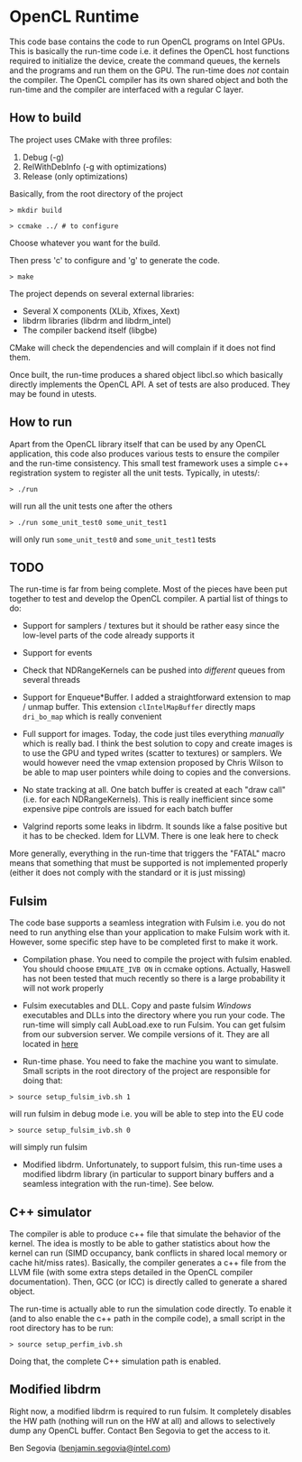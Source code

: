 OpenCL Runtime
==============

This code base contains the code to run OpenCL programs on Intel GPUs. This is
basically the run-time code i.e. it defines the OpenCL host functions required
to initialize the device, create the command queues, the kernels and the
programs and run them on the GPU. The run-time does *not* contain the compiler.
The OpenCL compiler has its own shared object and both the run-time and the
compiler are interfaced with a regular C layer.

How to build
------------

The project uses CMake with three profiles:

1. Debug (-g)
2. RelWithDebInfo (-g with optimizations)
3. Release (only optimizations)

Basically, from the root directory of the project

`> mkdir build`

`> ccmake ../ # to configure`

Choose whatever you want for the build.

Then press 'c' to configure and 'g' to generate the code.

`> make`

The project depends on several external libraries:

- Several X components (XLib, Xfixes, Xext)
- libdrm libraries (libdrm and libdrm\_intel)
- The compiler backend itself (libgbe)

CMake will check the dependencies and will complain if it does not find them.

Once built, the run-time produces a shared object libcl.so which basically
directly implements the OpenCL API. A set of tests are also produced. They may
be found in utests.

How to run
----------

Apart from the OpenCL library itself that can be used by any OpenCL application,
this code also produces various tests to ensure the compiler and the run-time
consistency. This small test framework uses a simple c++ registration system to
register all the unit tests.
Typically, in utests/:

`> ./run`

will run all the unit tests one after the others

`> ./run some_unit_test0 some_unit_test1`

will only run `some_unit_test0` and `some_unit_test1` tests

TODO
----

The run-time is far from being complete. Most of the pieces have been put
together to test and develop the OpenCL compiler. A partial list of things to
do:

- Support for samplers / textures but it should be rather easy since the
  low-level parts of the code already supports it

- Support for events

- Check that NDRangeKernels can be pushed into _different_ queues from several
  threads 

- Support for Enqueue\*Buffer. I added a straightforward extension to map /
  unmap buffer. This extension `clIntelMapBuffer` directly maps `dri_bo_map`
  which is really convenient

- Full support for images. Today, the code just tiles everything *manually*
  which is really bad. I think the best solution to copy and create images is to
  use the GPU and typed writes (scatter to textures) or samplers. We would
  however need the vmap extension proposed by Chris Wilson to be able to map
  user pointers while doing to copies and the conversions.

- No state tracking at all. One batch buffer is created at each "draw call"
  (i.e. for each NDRangeKernels). This is really inefficient since some
  expensive pipe controls are issued for each batch buffer

- Valgrind reports some leaks in libdrm. It sounds like a false positive but it
  has to be checked. Idem for LLVM. There is one leak here to check

More generally, everything in the run-time that triggers the "FATAL" macro means
that something that must be supported is not implemented properly (either it
does not comply with the standard or it is just missing)

Fulsim
------

The code base supports a seamless integration with Fulsim i.e. you do not need
to run anything else than your application to make Fulsim work with it. However,
some specific step have to be completed first to make it work.

- Compilation phase. You need to compile the project with fulsim enabled. You
should choose `EMULATE_IVB ON` in ccmake options. Actually, Haswell has not been
tested that much recently so there is a large probability it will not work
properly

- Fulsim executables and DLL. Copy and paste fulsim *Windows* executables and
DLLs into the directory where you run your code. The run-time will simply call
AubLoad.exe to run Fulsim. You can get fulsim from our subversion server. We
compile versions of it. They are all located in
[here](https://subversion.jf.intel.com/cag/gen/gpgpu/fulsim/)

- Run-time phase. You need to fake the machine you want to simulate. Small
scripts in the root directory of the project are responsible for doing that:

`> source setup_fulsim_ivb.sh 1`

will run fulsim in debug mode i.e. you will be able to step into the EU code

`> source setup_fulsim_ivb.sh 0`

will simply run fulsim

- Modified libdrm. Unfortunately, to support fulsim, this run-time uses a
modified libdrm library (in particular to support binary buffers and a seamless
integration with the run-time). See below.

C++ simulator
-------------

The compiler is able to produce c++ file that simulate the behavior of the
kernel. The idea is mostly to be able to gather statistics about how the kernel
can run (SIMD occupancy, bank conflicts in shared local memory or cache hit/miss
rates). Basically, the compiler generates a c++ file from the LLVM file (with
some extra steps detailed in the OpenCL compiler documentation). Then, GCC (or
ICC) is directly called to generate a shared object.

The run-time is actually able to run the simulation code directly. To enable it
(and to also enable the c++ path in the compile code), a small script in the
root directory has to be run:

`> source setup_perfim_ivb.sh`

Doing that, the complete C++ simulation path is enabled.

Modified libdrm
---------------

Right now, a modified libdrm is required to run fulsim. It completely disables
the HW path (nothing will run on the HW at all) and allows to selectively dump
any OpenCL buffer. Contact Ben Segovia to get the access to it.

Ben Segovia (<benjamin.segovia@intel.com>)

